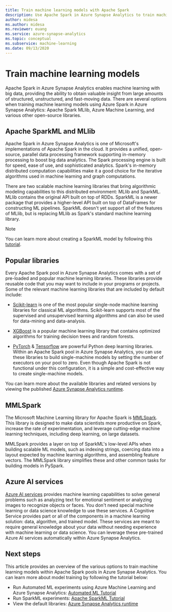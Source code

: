 ```yaml
---
title: Train machine learning models with Apache Spark
description: Use Apache Spark in Azure Synapse Analytics to train machine learning models
author: midesa
ms.author: midesa
ms.reviewer: euang
ms.service: azure-synapse-analytics
ms.topic: conceptual
ms.subservice: machine-learning
ms.date: 09/13/2020
---
```


# Train machine learning models
Apache Spark in Azure Synapse Analytics enables machine learning with big data, providing the ability to obtain valuable insight from large amounts of structured, unstructured, and fast-moving data. There are several options when training machine learning models using Azure Spark in Azure Synapse Analytics: Apache Spark MLlib, Azure Machine Learning, and various other open-source libraries. 

## Apache SparkML and MLlib
Apache Spark in Azure Synapse Analytics is one of Microsoft's implementations of Apache Spark in the cloud. It provides a unified, open-source, parallel data processing framework supporting in-memory processing to boost big data analytics. The Spark processing engine is built for speed, ease of use, and sophisticated analytics. Spark's in-memory distributed computation capabilities make it a good choice for the iterative algorithms used in machine learning and graph computations. 

There are two scalable machine learning libraries that bring algorithmic modeling capabilities to this distributed environment: MLlib and SparkML. MLlib contains the original API built on top of RDDs. SparkML is a newer package that provides a higher-level API built on top of DataFrames for constructing ML pipelines. SparkML doesn't yet support all of the features of MLlib, but is replacing MLlib as Spark's standard machine learning library.

> [!NOTE]
> 
> You can learn more about creating a SparkML model by following this [tutorial](../spark/apache-spark-azure-machine-learning-tutorial.md).

## Popular libraries
Every Apache Spark pool in Azure Synapse Analytics comes with a set of pre-loaded and popular machine learning libraries. These libraries provide reusable code that you may want to include in your programs or projects. Some of the relevant machine learning libraries that are included by default include:
- [Scikit-learn](https://scikit-learn.org/stable/index.html) is one of the most popular single-node machine learning libraries for classical ML algorithms. Scikit-learn supports most of the supervised and unsupervised learning algorithms and can also be used for data-mining and data-analysis.
  
- [XGBoost](https://xgboost.readthedocs.io/en/latest/) is a popular machine learning library that contains optimized algorithms for training decision trees and random forests. 
  
- [PyTorch](https://pytorch.org/) & [Tensorflow](https://www.tensorflow.org/) are powerful Python deep learning libraries. Within an Apache Spark pool in Azure Synapse Analytics, you can use these libraries to build single-machine models by setting the number of executors on your pool to zero. Even though Apache Spark is not functional under this configuration, it is a simple and cost-effective way to create single-machine models.

You can learn more about the available libraries and related versions by viewing the published [Azure Synapse Analytics runtime](../spark/apache-spark-version-support.md).

## MMLSpark
The Microsoft Machine Learning library for Apache Spark is [MMLSpark](https://github.com/Azure/mmlspark). This library is designed to make data scientists more productive on Spark, increase the rate of experimentation, and leverage cutting-edge machine learning techniques, including deep learning, on large datasets. 

MMLSpark provides a layer on top of SparkML's low-level APIs when building scalable ML models, such as indexing strings, coercing data into a layout expected by machine learning algorithms, and assembling feature vectors. The MMLSpark library simplifies these and other common tasks for building models in PySpark.

<a name='azure-cognitive-services'></a>

## Azure AI services
[Azure AI services](/azure/ai-services/what-are-ai-services) provides machine learning capabilities to solve general problems such as analyzing text for emotional sentiment or analyzing images to recognize objects or faces. You don't need special machine learning or data science knowledge to use these services. A Cognitive Service provides part or all of the components in a machine learning solution: data, algorithm, and trained model. These services are meant to require general knowledge about your data without needing experience with machine learning or data science. You can leverage these pre-trained Azure AI services automatically within Azure Synapse Analytics.

## Next steps
This article provides an overview of the various options to train machine learning models within Apache Spark pools in Azure Synapse Analytics. You can learn more about model training by following the tutorial below:

- Run Automated ML experiments using Azure Machine Learning and Azure Synapse Analytics: [Automated ML Tutorial](../spark/apache-spark-azure-machine-learning-tutorial.md) 
- Run SparkML experiments: [Apache SparkML Tutorial](../spark/apache-spark-machine-learning-mllib-notebook.md)
- View the default libraries: [Azure Synapse Analytics runtime](../spark/apache-spark-version-support.md)
